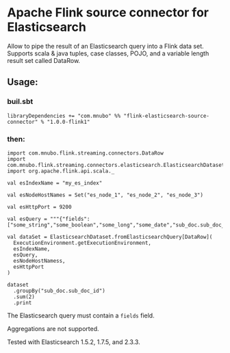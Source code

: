 # Apache Flink source connector for Elasticsearch

Allow to pipe the result of an Elasticsearch query into a Flink data set. Supports scala &amp; java tuples, case classes, POJO, and a variable length result set called DataRow.

## Usage:

### buil.sbt

    libraryDependencies += "com.mnubo" %% "flink-elasticsearch-source-connector" % "1.0.0-flink1"

### then:

    import com.mnubo.flink.streaming.connectors.DataRow
    import com.mnubo.flink.streaming.connectors.elasticsearch.ElasticsearchDataset
    import org.apache.flink.api.scala._

    val esIndexName = "my_es_index"

    val esNodeHostNames = Set("es_node_1", "es_node_2", "es_node_3")

    val esHttpPort = 9200

    val esQuery = """{"fields": ["some_string","some_boolean","some_long","some_date","sub_doc.sub_doc_id"]}"""

    val dataSet = ElasticsearchDataset.fromElasticsearchQuery[DataRow](
      ExecutionEnvironment.getExecutionEnvironment,
      esIndexName,
      esQuery,
      esNodeHostNamess,
      esHttpPort
    )

    dataset
      .groupBy("sub_doc.sub_doc_id")
      .sum(2)
      .print

The Elasticsearch query must contain a `fields` field.

Aggregations are not supported.

Tested with Elasticsearch 1.5.2, 1.7.5, and 2.3.3.

